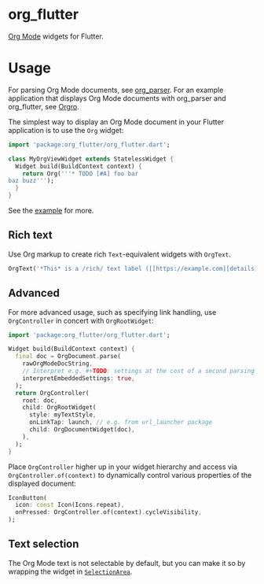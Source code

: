 # org_flutter

[Org Mode](https://orgmode.org/) widgets for Flutter.

# Usage

For parsing Org Mode documents, see
[org_parser](https://github.com/amake/org_parser). For an example application
that displays Org Mode documents with org_parser and org_flutter, see
[Orgro](https://orgro.org).

The simplest way to display an Org Mode document in your Flutter application is
to use the `Org` widget:

```dart
import 'package:org_flutter/org_flutter.dart';

class MyOrgViewWidget extends StatelessWidget {
  Widget build(BuildContext context) {
    return Org('''* TODO [#A] foo bar
baz buzz''');
  }
}
```

See the [example](./example/lib/main.dart) for more.

## Rich text

Use Org markup to create rich `Text`-equivalent widgets with `OrgText`.

```dart
OrgText('*This* is a /rich/ text label ([[https://example.com][details]])')
```

## Advanced

For more advanced usage, such as specifying link handling, use `OrgController`
in concert with `OrgRootWidget`:

```dart
import 'package:org_flutter/org_flutter.dart';

Widget build(BuildContext context) {
  final doc = OrgDocument.parse(
    rawOrgModeDocString,
    // Interpret e.g. #+TODO: settings at the cost of a second parsing pass
    interpretEmbeddedSettings: true,
  );
  return OrgController(
    root: doc,
    child: OrgRootWidget(
      style: myTextStyle,
      onLinkTap: launch, // e.g. from url_launcher package
      child: OrgDocumentWidget(doc),
    ),
  );
}
```

Place `OrgController` higher up in your widget hierarchy and access via
`OrgController.of(context)` to dynamically control various properties of the
displayed document:

```dart
IconButton(
  icon: const Icon(Icons.repeat),
  onPressed: OrgController.of(context).cycleVisibility,
);
```

## Text selection

The Org Mode text is not selectable by default, but you can make it so by
wrapping the widget in
[`SelectionArea`](https://api.flutter.dev/flutter/material/SelectionArea-class.html).
